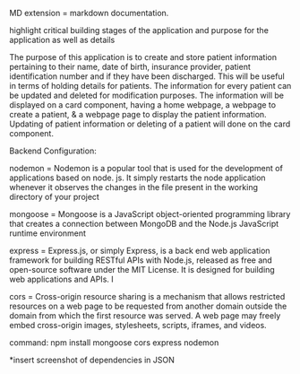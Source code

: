 MD extension = markdown documentation.

highlight critical building stages of the application and purpose for the application as well as details


The purpose of this application is to create and store patient information pertaining to their name, date of birth, insurance provider, patient identification number and if they have been discharged. This will be useful in terms of holding details for patients. The information for every patient can be updated and deleted for modification purposes. The information will be displayed on a card component, having a home webpage, a webpage to create a patient, & a webpage page to display the patient information. Updating of patient information or deleting of a patient will done on the card component. 

Backend Configuration:

nodemon = Nodemon is a popular tool that is used for the development of applications based on node. js. It simply restarts the node application whenever it observes the changes in the file present in the working directory of your project

mongoose = Mongoose is a JavaScript object-oriented programming library that creates a connection between MongoDB and the Node.js JavaScript runtime environment

express = Express.js, or simply Express, is a back end web application framework for building RESTful APIs with Node.js, released as free and open-source software under the MIT License. It is designed for building web applications and APIs. I

cors = Cross-origin resource sharing is a mechanism that allows restricted resources on a web page to be requested from another domain outside the domain from which the first resource was served. A web page may freely embed cross-origin images, stylesheets, scripts, iframes, and videos.

command: npm install mongoose cors express nodemon


*insert screenshot of dependencies in JSON